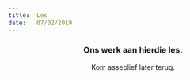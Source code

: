 ```yaml
---
title:  Les
date:   07/02/2019
---
```


### <center>Ons werk aan hierdie les.</center>
<center>Kom asseblief later terug.</center>